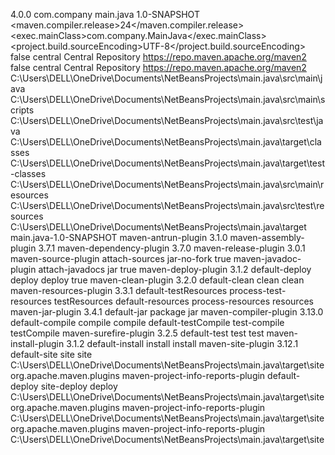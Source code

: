 <?xml version="1.0" encoding="UTF-8"?>
<project xsi:schemaLocation="http://maven.apache.org/POM/4.0.0 http://maven.apache.org/xsd/maven-4.0.0.xsd" xmlns="http://maven.apache.org/POM/4.0.0"
    xmlns:xsi="http://www.w3.org/2001/XMLSchema-instance">
  <modelVersion>4.0.0</modelVersion>
  <groupId>com.company</groupId>
  <artifactId>main.java</artifactId>
  <version>1.0-SNAPSHOT</version>
  <properties>
    <maven.compiler.release>24</maven.compiler.release>
    <exec.mainClass>com.company.MainJava</exec.mainClass>
    <project.build.sourceEncoding>UTF-8</project.build.sourceEncoding>
  </properties>
  <repositories>
    <repository>
      <snapshots>
        <enabled>false</enabled>
      </snapshots>
      <id>central</id>
      <name>Central Repository</name>
      <url>https://repo.maven.apache.org/maven2</url>
    </repository>
  </repositories>
  <pluginRepositories>
    <pluginRepository>
      <snapshots>
        <enabled>false</enabled>
      </snapshots>
      <id>central</id>
      <name>Central Repository</name>
      <url>https://repo.maven.apache.org/maven2</url>
    </pluginRepository>
  </pluginRepositories>
  <build>
    <sourceDirectory>C:\Users\DELL\OneDrive\Documents\NetBeansProjects\main.java\src\main\java</sourceDirectory>
    <scriptSourceDirectory>C:\Users\DELL\OneDrive\Documents\NetBeansProjects\main.java\src\main\scripts</scriptSourceDirectory>
    <testSourceDirectory>C:\Users\DELL\OneDrive\Documents\NetBeansProjects\main.java\src\test\java</testSourceDirectory>
    <outputDirectory>C:\Users\DELL\OneDrive\Documents\NetBeansProjects\main.java\target\classes</outputDirectory>
    <testOutputDirectory>C:\Users\DELL\OneDrive\Documents\NetBeansProjects\main.java\target\test-classes</testOutputDirectory>
    <resources>
      <resource>
        <directory>C:\Users\DELL\OneDrive\Documents\NetBeansProjects\main.java\src\main\resources</directory>
      </resource>
    </resources>
    <testResources>
      <testResource>
        <directory>C:\Users\DELL\OneDrive\Documents\NetBeansProjects\main.java\src\test\resources</directory>
      </testResource>
    </testResources>
    <directory>C:\Users\DELL\OneDrive\Documents\NetBeansProjects\main.java\target</directory>
    <finalName>main.java-1.0-SNAPSHOT</finalName>
    <pluginManagement>
      <plugins>
        <plugin>
          <artifactId>maven-antrun-plugin</artifactId>
          <version>3.1.0</version>
        </plugin>
        <plugin>
          <artifactId>maven-assembly-plugin</artifactId>
          <version>3.7.1</version>
        </plugin>
        <plugin>
          <artifactId>maven-dependency-plugin</artifactId>
          <version>3.7.0</version>
        </plugin>
        <plugin>
          <artifactId>maven-release-plugin</artifactId>
          <version>3.0.1</version>
        </plugin>
      </plugins>
    </pluginManagement>
    <plugins>
      <plugin>
        <artifactId>maven-source-plugin</artifactId>
        <executions>
          <execution>
            <id>attach-sources</id>
            <goals>
              <goal>jar-no-fork</goal>
            </goals>
          </execution>
        </executions>
        <inherited>true</inherited>
      </plugin>
      <plugin>
        <artifactId>maven-javadoc-plugin</artifactId>
        <executions>
          <execution>
            <id>attach-javadocs</id>
            <goals>
              <goal>jar</goal>
            </goals>
          </execution>
        </executions>
        <inherited>true</inherited>
      </plugin>
      <plugin>
        <artifactId>maven-deploy-plugin</artifactId>
        <version>3.1.2</version>
        <executions>
          <execution>
            <id>default-deploy</id>
            <phase>deploy</phase>
            <goals>
              <goal>deploy</goal>
            </goals>
          </execution>
        </executions>
        <inherited>true</inherited>
      </plugin>
      <plugin>
        <artifactId>maven-clean-plugin</artifactId>
        <version>3.2.0</version>
        <executions>
          <execution>
            <id>default-clean</id>
            <phase>clean</phase>
            <goals>
              <goal>clean</goal>
            </goals>
          </execution>
        </executions>
      </plugin>
      <plugin>
        <artifactId>maven-resources-plugin</artifactId>
        <version>3.3.1</version>
        <executions>
          <execution>
            <id>default-testResources</id>
            <phase>process-test-resources</phase>
            <goals>
              <goal>testResources</goal>
            </goals>
          </execution>
          <execution>
            <id>default-resources</id>
            <phase>process-resources</phase>
            <goals>
              <goal>resources</goal>
            </goals>
          </execution>
        </executions>
      </plugin>
      <plugin>
        <artifactId>maven-jar-plugin</artifactId>
        <version>3.4.1</version>
        <executions>
          <execution>
            <id>default-jar</id>
            <phase>package</phase>
            <goals>
              <goal>jar</goal>
            </goals>
          </execution>
        </executions>
      </plugin>
      <plugin>
        <artifactId>maven-compiler-plugin</artifactId>
        <version>3.13.0</version>
        <executions>
          <execution>
            <id>default-compile</id>
            <phase>compile</phase>
            <goals>
              <goal>compile</goal>
            </goals>
          </execution>
          <execution>
            <id>default-testCompile</id>
            <phase>test-compile</phase>
            <goals>
              <goal>testCompile</goal>
            </goals>
          </execution>
        </executions>
      </plugin>
      <plugin>
        <artifactId>maven-surefire-plugin</artifactId>
        <version>3.2.5</version>
        <executions>
          <execution>
            <id>default-test</id>
            <phase>test</phase>
            <goals>
              <goal>test</goal>
            </goals>
          </execution>
        </executions>
      </plugin>
      <plugin>
        <artifactId>maven-install-plugin</artifactId>
        <version>3.1.2</version>
        <executions>
          <execution>
            <id>default-install</id>
            <phase>install</phase>
            <goals>
              <goal>install</goal>
            </goals>
          </execution>
        </executions>
      </plugin>
      <plugin>
        <artifactId>maven-site-plugin</artifactId>
        <version>3.12.1</version>
        <executions>
          <execution>
            <id>default-site</id>
            <phase>site</phase>
            <goals>
              <goal>site</goal>
            </goals>
            <configuration>
              <outputDirectory>C:\Users\DELL\OneDrive\Documents\NetBeansProjects\main.java\target\site</outputDirectory>
              <reportPlugins>
                <reportPlugin>
                  <groupId>org.apache.maven.plugins</groupId>
                  <artifactId>maven-project-info-reports-plugin</artifactId>
                </reportPlugin>
              </reportPlugins>
            </configuration>
          </execution>
          <execution>
            <id>default-deploy</id>
            <phase>site-deploy</phase>
            <goals>
              <goal>deploy</goal>
            </goals>
            <configuration>
              <outputDirectory>C:\Users\DELL\OneDrive\Documents\NetBeansProjects\main.java\target\site</outputDirectory>
              <reportPlugins>
                <reportPlugin>
                  <groupId>org.apache.maven.plugins</groupId>
                  <artifactId>maven-project-info-reports-plugin</artifactId>
                </reportPlugin>
              </reportPlugins>
            </configuration>
          </execution>
        </executions>
        <configuration>
          <outputDirectory>C:\Users\DELL\OneDrive\Documents\NetBeansProjects\main.java\target\site</outputDirectory>
          <reportPlugins>
            <reportPlugin>
              <groupId>org.apache.maven.plugins</groupId>
              <artifactId>maven-project-info-reports-plugin</artifactId>
            </reportPlugin>
          </reportPlugins>
        </configuration>
      </plugin>
    </plugins>
  </build>
  <reporting>
    <outputDirectory>C:\Users\DELL\OneDrive\Documents\NetBeansProjects\main.java\target\site</outputDirectory>
  </reporting>
</project>

